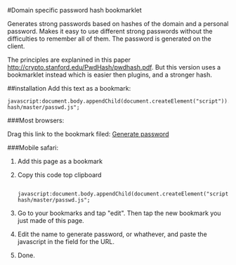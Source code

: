 #Domain specific password hash bookmarklet

Generates strong passwords based on hashes of the domain and a personal password. Makes it easy to use different strong passwords without the difficulties to remember all of them. The password is generated on the client. 

The principles are explanined in this paper http://crypto.stanford.edu/PwdHash/pwdhash.pdf. But this version uses a bookmarklet instead which is easier then plugins, and a stronger hash. 

##installation
Add this text as a bookmark:
    
    javascript:document.body.appendChild(document.createElement("script")).src="https://raw.github.com/peterlindkvist/pwd-hash/master/passwd.js";

###Most browsers:

Drag this link to the bookmark filed: <a href='javascript:document.body.appendChild(document.createElement("script")).src="https://raw.github.com/peterlindkvist/pwd-hash/master/passwd.js"'>Generate password</a>

###Mobile safari:

1. Add this page as a bookmark 
2. Copy this code top clipboard

        javascript:document.body.appendChild(document.createElement("script")).src="https://raw.github.com/peterlindkvist/pwd-hash/master/passwd.js";

3. Go to your bookmarks and tap "edit". Then tap the new bookmark you just made of this page. 
4. Edit the name to generate password, or whathever, and paste the javascript in the field for the URL.
5. Done. 


